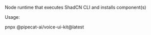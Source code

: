 Node runtime that executes ShadCN CLI and installs component(s)

Usage:

pnpx @pipecat-ai/voice-ui-kit@latest